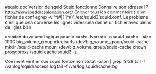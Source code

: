 #squid.doc
Version de squid
Squid fonctionne
Connaitre son adresse IP
http://www.ipaddresslocation.org/
Enlever tous les commentaires d'un fichier de conf
egrep -v '^(#|[ ]*#)' /etc/squid3/squid.conf. Le probleme c'est que cela converse les lignes vides cela donne un fichier avec pleins de ligles blan

creation du volume logique pour le cache.
lvcreate -n squid-cache --size 100G big_volume_group
mkreiserfs /dev/big_volume_group/squid-cache
mkdir /squid-cache
mount  /dev/big_volume_group/squid-cache
chown proxy:proxy /squid-cache
squid3 -z

Comment vérifier que squid fontionne
netstat -tulpn | grep :3128
tail -f /var/log/squid/access.log
tail -f /var/log/squid/cache.log
